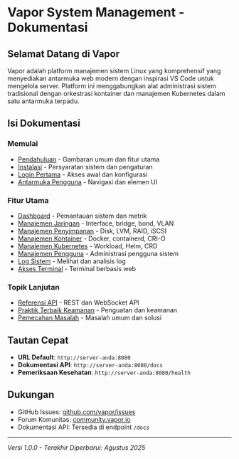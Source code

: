 # Vapor System Management - Dokumentasi

## Selamat Datang di Vapor

Vapor adalah platform manajemen sistem Linux yang komprehensif yang menyediakan antarmuka web modern dengan inspirasi VS Code untuk mengelola server. Platform ini menggabungkan alat administrasi sistem tradisional dengan orkestrasi kontainer dan manajemen Kubernetes dalam satu antarmuka terpadu.

## Isi Dokumentasi

### Memulai
- [Pendahuluan](01-introduction.md) - Gambaran umum dan fitur utama
- [Instalasi](02-installation.md) - Persyaratan sistem dan pengaturan
- [Login Pertama](03-first-login.md) - Akses awal dan konfigurasi
- [Antarmuka Pengguna](04-user-interface.md) - Navigasi dan elemen UI

### Fitur Utama
- [Dashboard](05-dashboard.md) - Pemantauan sistem dan metrik
- [Manajemen Jaringan](06-network-management.md) - Interface, bridge, bond, VLAN
- [Manajemen Penyimpanan](07-storage-management.md) - Disk, LVM, RAID, iSCSI
- [Manajemen Kontainer](08-container-management.md) - Docker, containerd, CRI-O
- [Manajemen Kubernetes](09-kubernetes-management.md) - Workload, Helm, CRD
- [Manajemen Pengguna](10-user-management.md) - Administrasi pengguna sistem
- [Log Sistem](11-system-logs.md) - Melihat dan analisis log
- [Akses Terminal](12-terminal-access.md) - Terminal berbasis web

### Topik Lanjutan
- [Referensi API](13-api-reference.md) - REST dan WebSocket API
- [Praktik Terbaik Keamanan](14-security.md) - Penguatan dan keamanan
- [Pemecahan Masalah](15-troubleshooting.md) - Masalah umum dan solusi

## Tautan Cepat

- **URL Default**: `http://server-anda:8080`
- **Dokumentasi API**: `http://server-anda:8080/docs`
- **Pemeriksaan Kesehatan**: `http://server-anda:8080/health`

## Dukungan

- GitHub Issues: [github.com/vapor/issues](https://github.com/vapor/issues)
- Forum Komunitas: [community.vapor.io](https://community.vapor.io)
- Dokumentasi API: Tersedia di endpoint `/docs`

---

*Versi 1.0.0 - Terakhir Diperbarui: Agustus 2025*
